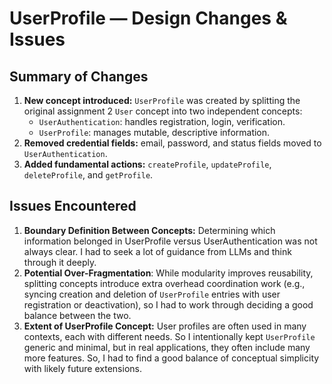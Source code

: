 # UserProfile — Design Changes & Issues

## Summary of Changes
1.  **New concept introduced:** `UserProfile` was created by splitting the original assignment 2 `User` concept into two independent concepts: 
	- `UserAuthentication`: handles registration, login, verification.
	- `UserProfile`: manages mutable, descriptive information. 
2. **Removed credential fields:** email, password, and status fields moved to `UserAuthentication`.
3. **Added fundamental actions:** `createProfile`, `updateProfile`, `deleteProfile`, and `getProfile`.

## Issues Encountered

1.  **Boundary Definition Between Concepts:** Determining which information belonged in UserProfile versus UserAuthentication was not always clear. I had to seek a lot of guidance from LLMs and think through it deeply.
2. **Potential Over-Fragmentation**: While modularity improves reusability, splitting concepts introduce extra overhead coordination work (e.g., syncing creation and deletion of `UserProfile` entries with user registration or deactivation), so I had to work through deciding a good balance between the two. 
3. **Extent of UserProfile Concept:** User profiles are often used in many contexts, each with different needs. So I intentionally kept `UserProfile` generic and minimal, but in real applications, they often include many more features. So, I had to find a good balance of conceptual simplicity with likely future extensions. 